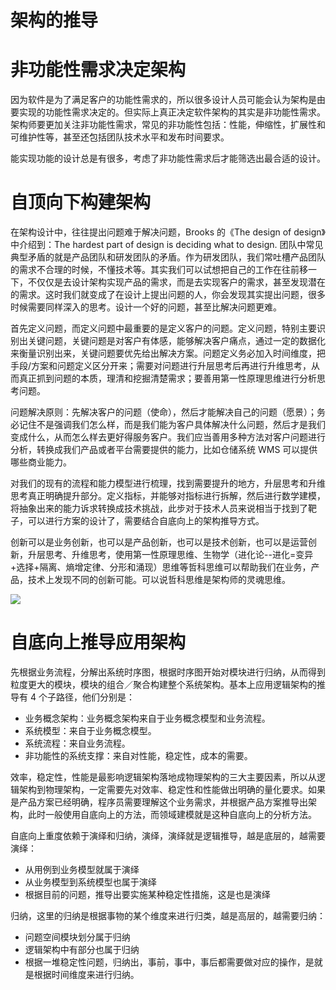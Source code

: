 # 架构的推导

# 非功能性需求决定架构

因为软件是为了满足客户的功能性需求的，所以很多设计人员可能会认为架构是由要实现的功能性需求决定的。但实际上真正决定软件架构的其实是非功能性需求。架构师要更加关注非功能性需求，常见的非功能性包括：性能，伸缩性，扩展性和可维护性等，甚至还包括团队技术水平和发布时间要求。

能实现功能的设计总是有很多，考虑了非功能性需求后才能筛选出最合适的设计。

# 自顶向下构建架构

在架构设计中，往往提出问题难于解决问题，Brooks 的《The design of design》中介绍到：The hardest part of design is deciding what to design. 团队中常见典型矛盾的就是产品团队和研发团队的矛盾。作为研发团队，我们常吐槽产品团队的需求不合理的时候，不懂技术等。其实我们可以试想把自己的工作在往前移一下，不仅仅是去设计架构实现产品的需求，而是去实现客户的需求，甚至发现潜在的需求。这时我们就变成了在设计上提出问题的人，你会发现其实提出问题，很多时候需要同样深入的思考。设计一个好的问题，甚至比解决问题更难。

首先定义问题，而定义问题中最重要的是定义客户的问题。定义问题，特别主要识别出关键问题，关键问题是对客户有体感，能够解决客户痛点，通过一定的数据化来衡量识别出来，关键问题要优先给出解决方案。问题定义务必加入时间维度，把手段/方案和问题定义区分开来；需要对问题进行升层思考后再进行升维思考，从而真正抓到问题的本质，理清和挖掘清楚需求；要善用第一性原理思维进行分析思考问题。

问题解决原则：先解决客户的问题（使命），然后才能解决自己的问题（愿景）；务必记住不是强调我们怎么样，而是我们能为客户具体解决什么问题，然后才是我们变成什么，从而怎么样去更好得服务客户。我们应当善用多种方法对客户问题进行分析，转换成我们产品或者平台需要提供的能力，比如仓储系统 WMS 可以提供哪些商业能力。

对我们的现有的流程和能力模型进行梳理，找到需要提升的地方，升层思考和升维思考真正明确提升部分。定义指标，并能够对指标进行拆解，然后进行数学建模，将抽象出来的能力诉求转换成技术挑战，此步对于技术人员来说相当于找到了靶子，可以进行方案的设计了，需要结合自底向上的架构推导方式。

创新可以是业务创新，也可以是产品创新，也可以是技术创新，也可以是运营创新，升层思考、升维思考，使用第一性原理思维、生物学（进化论--进化=变异+选择+隔离、熵增定律、分形和涌现）思维等哲科思维可以帮助我们在业务，产品，技术上发现不同的创新可能。可以说哲科思维是架构师的灵魂思维。

![](https://i.postimg.cc/Y9wDL8sq/image.png)

# 自底向上推导应用架构

先根据业务流程，分解出系统时序图，根据时序图开始对模块进行归纳，从而得到粒度更大的模块，模块的组合／聚合构建整个系统架构。基本上应用逻辑架构的推导有 4 个子路径，他们分别是：

- 业务概念架构：业务概念架构来自于业务概念模型和业务流程。
- 系统模型：来自于业务概念模型。
- 系统流程：来自业务流程。
- 非功能性的系统支撑：来自对性能，稳定性，成本的需要。

效率，稳定性，性能是最影响逻辑架构落地成物理架构的三大主要因素，所以从逻辑架构到物理架构，一定需要先对效率、稳定性和性能做出明确的量化要求。如果是产品方案已经明确，程序员需要理解这个业务需求，并根据产品方案推导出架构，此时一般使用自底向上的方法，而领域建模就是这种自底向上的分析方法。

自底向上重度依赖于演绎和归纳，演绎，演绎就是逻辑推导，越是底层的，越需要演绎：

- 从用例到业务模型就属于演绎
- 从业务模型到系统模型也属于演绎
- 根据目前的问题，推导出要实施某种稳定性措施，这是也是演绎

归纳，这里的归纳是根据事物的某个维度来进行归类，越是高层的，越需要归纳：

- 问题空间模块划分属于归纳
- 逻辑架构中有部分也属于归纳
- 根据一堆稳定性问题，归纳出，事前，事中，事后都需要做对应的操作，是就是根据时间维度来进行归纳。
